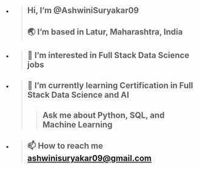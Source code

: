-  > ## Hi, I’m @AshwiniSuryakar09
   > ## 🌏 I’m based in Latur, Maharashtra, India
- > ## 👀 I’m interested in Full Stack Data Science jobs
- > ## 🌱 I’m currently learning Certification in Full Stack Data Science and AI
  > > ## Ask me about Python, SQL, and Machine Learning
 - > ## 📫 How to reach me ashwinisuryakar09@gmail.com



<!---
AshwiniSuryakar09/AshwiniSuryakar09 is a ✨ special ✨ repository because its `README.md` (this file) appears on your GitHub profile.
You can click the Preview link to take a look at your changes.
--->
